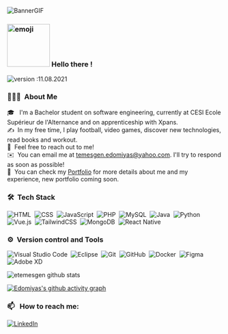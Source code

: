 ![BannerGIF](https://media.giphy.com/media/nxY5RLdTKPAJqYN8L9/giphy.gif)

### <img alt="emoji" src="https://i.ibb.co/QjWWXWL/IMG-6934-adobespark.png" width='100'> Hello there !

![version :11.08.2021](https://img.shields.io/badge/version-25.03.2021-informational) &nbsp;

### 👨🏽‍💻 &nbsp;About Me

🎓 &nbsp; I'm a Bachelor student on software engineering, currently at CESI Ecole Supérieur de l'Alternance and on apprenticeship with Xpans.\
✍️ &nbsp;In my free time, I play football, video games, discover new technologies, read books and workout.\
💬 &nbsp;Feel free to reach out to me!\
✉️ &nbsp;You can email me at temesgen.edomiyas@yahoo.com. I'll try to respond as soon as possible!\
📄 &nbsp;You can check my [Portfolio](https://edomiyas-temesgen.netlify.app/) for more details about me and my experience, new portfolio coming soon.

### 🛠 &nbsp;Tech Stack

![HTML](https://img.shields.io/badge/-HTML-05122A?style=flat&logo=HTML5)&nbsp;
![CSS](https://img.shields.io/badge/-CSS-05122A?style=flat&logo=CSS3&logoColor=1572B6)&nbsp;
![JavaScript](https://img.shields.io/badge/-JavaScript-05122A?style=flat&logo=javascript)&nbsp;
![PHP](https://img.shields.io/badge/-PHP-05122A?style=flat&logo=PHP&logoColor=8d68bd)&nbsp;
![MySQL](https://img.shields.io/badge/-MySQL-05122A?style=flat&logo=MySQL&logoColor=1572B6)&nbsp;
![Java](https://img.shields.io/badge/-Java-05122A?style=flat&logo=Java&logoColor=FFA518)&nbsp;
![Python](https://img.shields.io/badge/-Python-05122A?style=flat&logo=Python&logoColor=4B8BBE)&nbsp;
![Vue.js](https://img.shields.io/badge/-Vue.js-05122A?style=flat&logo=Vue.js&logoColor=234FC08D)&nbsp;
![TailwindCSS](https://img.shields.io/badge/-TailwindCSS-05122A?style=flat&logo=TailwindCSS&logoColor=234FC08D)&nbsp;
![MongoDB](https://img.shields.io/badge/-MongoDB-05122A?style=flat&logo=MongoDB&logoColor=234FC08D)&nbsp;
![React Native](https://img.shields.io/badge/-React_Native-05122A?style=flat&logo=react&logoColor=2361DAFB)&nbsp;

### ⚙️ &nbsp;Version control and Tools

![Visual Studio Code](https://img.shields.io/badge/-Visual%20Studio%20Code-05122A?style=flat&logo=visual-studio-code&logoColor=007ACC)&nbsp;
![Eclipse](https://img.shields.io/badge/-Eclipse-05122A?style=flat&logo=Eclipse&logoColor=FFA518)&nbsp;
![Git](https://img.shields.io/badge/-Git-05122A?style=flat&logo=git)&nbsp;
![GitHub](https://img.shields.io/badge/-GitHub-05122A?style=flat&logo=github)&nbsp;
![Docker](https://img.shields.io/badge/-Docker-05122A?style=flat&logo=docker)&nbsp;
![Figma](https://img.shields.io/badge/-Figma-05122A?style=flat&logo=Figma&logoColor=#C4C4C4)&nbsp;
![Adobe XD](https://img.shields.io/badge/-Adobe_XD-05122A?style=flat&logo=AdobeXD&logoColor=FF61F6)&nbsp;

![etemesgen github stats](https://github-readme-stats.vercel.app/api?username=etemesgen&show_icons=true&theme=dark)

[![Edomiyas's github activity graph](https://activity-graph.herokuapp.com/graph?username=etemesgen&theme=react-dark)](https://github.com/etemesgen/github-readme-activity-graph)

### 📫 &nbsp; How to reach me:

<a href="https://www.linkedin.com/in/edomiyas-temesgen-16ba01173/"><img alt="LinkedIn" src="https://img.shields.io/badge/linkedin%20-%230077B5.svg?&style=flat&logo=linkedin&logoColor=white"/></a> &nbsp;
